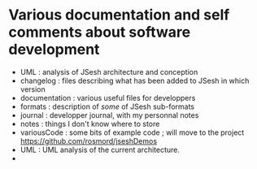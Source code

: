 # Various documentation and self comments about software development


- UML : analysis of JSesh architecture and conception
- changelog : files describing what has been added to JSesh in which version
- documentation : various useful files for developpers
- formats : description of *some* of JSesh sub-formats
- journal : developper journal, with my personnal notes
- notes : things I don't know where to store
- variousCode : some bits of example code ; will move to the project https://github.com/rosmord/jseshDemos
- UML : UML analysis of the current architecture.
- 